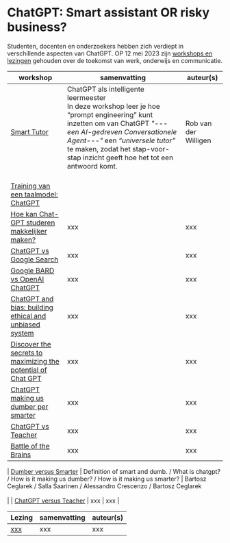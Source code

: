 # ChatGPT: Smart assistant OR risky business?
Studenten, docenten en onderzoekers hebben zich verdiept in verschillende aspecten van ChatGPT. OP 12 mei 2023 zijn [workshops en lezingen](https://www.hogeschoolrotterdam.nl/onderzoek/eventitem/ChatGPT/437968/) gehouden over de toekomst van werk, onderwijs en communicatie. 


| workshop | samenvatting |  auteur(s) |
-----------|--------------|------------|
|[Smart Tutor](https://github.com/HR-ChatGPT/ChatGPT-Smart-assistant-or-risky-business/blob/main/WORKSHOPS/A%20Workshop%20Smart%20Tutor.pdf) | ChatGPT als intelligente leermeester <br> In deze workshop leer je hoe “prompt engineering”  kunt inzetten om van ChatGPT  *"---een AI-gedreven Conversationele Agent---"* een *“universele tutor”* te maken, zodat het stap-voor-stap inzicht geeft hoe het tot een antwoord komt.  <br> <br> | Rob van der Willigen |
|[Training van een taalmodel: ChatGPT](https://github.com/HR-ChatGPT/ChatGPT-Smart-assistant-or-risky-business/blob/main/WORKSHOPS/B%20Workshop%20de%20training%20van%20een%20taalmodel%20(ChatGPT).pdf) | | |
[Hoe kan Chat-GPT studeren makkelijker maken?](https://github.com/HR-ChatGPT/ChatGPT-Smart-assistant-or-risky-business/blob/main/WORKSHOPS/C%20Workshop%20Hoe%20kan%20Chat-GPT%20studeren%20makkelijker%20maken.pdf) | xxx | xxx |
[ChatGPT vs Google Search](https://github.com/HR-ChatGPT/ChatGPT-Smart-assistant-or-risky-business/blob/main/WORKSHOPS/D%20Workshop%20ChatGPT%20vs%20Google%20Search.pdf) | xxx | xxx |
[Google BARD vs OpenAI ChatGPT](https://github.com/HR-ChatGPT/ChatGPT-Smart-assistant-or-risky-business/blob/main/WORKSHOPS/E%20Workshop%20Google%20BARD%20vs%20OpenAI%20ChatGPT.pdf) | xxx | xxx |
[ChatGPT and bias: building ethical and unbiased system](https://github.com/HR-ChatGPT/ChatGPT-Smart-assistant-or-risky-business/blob/main/WORKSHOPS/G%20Workshop%20ChatGPT%20and%20bias%3B%20building%20ethical%20and%20unbiased%20systems.pdf) | xxx | xxx |
[Discover the secrets to maximizing the potential of Chat GPT](https://github.com/HR-ChatGPT/ChatGPT-Smart-assistant-or-risky-business/blob/main/WORKSHOPS/H%20Workshop%20Discover%20the%20secrets%20to%20maximizing%20the%20potential%20of%20Chat%20GPT.pdf) | xxx | xxx |
[ ChatGPT making us dumber per smarter](https://github.com/HR-ChatGPT/ChatGPT-Smart-assistant-or-risky-business/blob/main/WORKSHOPS/I%20Workshop%20Is%20ChatGPT%20making%20us%20dumber%20per%20smarter.pdf) | xxx | xxx |
[ChatGPT vs Teacher](https://github.com/HR-ChatGPT/ChatGPT-Smart-assistant-or-risky-business/blob/main/WORKSHOPS/J%20Workshop%20ChatGPT%20vs%20Teacher.pdf) | xxx | xxx |
[Battle of the Brains](https://github.com/HR-ChatGPT/ChatGPT-Smart-assistant-or-risky-business/blob/main/WORKSHOPS/L%20Workshop%20BATTLE%20OF%20THE%20BRAINS.pdf) | xxx | xxx |


| [Dumber versus Smarter](https://github.com/HR-ChatGPT/ChatGPT-Smart-assistant-or-risky-business/tree/main/WORKSHOPS/DUMBER-vs-SMARTER) | Definition of smart and dumb. / What is chatgpt? / How is it making us dumber? / How is it making us smarter? | Bartosz Ceglarek  / Salla Saarinen / Alessandro Crescenzo / Bartosz Ceglarek <br> <br> |
| [ChatGPT versus Teacher](https://github.com/HR-ChatGPT/ChatGPT-Smart-assistant-or-risky-business/tree/main/WORKSHOPS/ChatGPT-vs-TEACHER) | xxx | xxx |

| Lezing| samenvatting |  auteur(s) |
-----------|--------------|------------|
[xxx](xxx) | xxx | xxx


